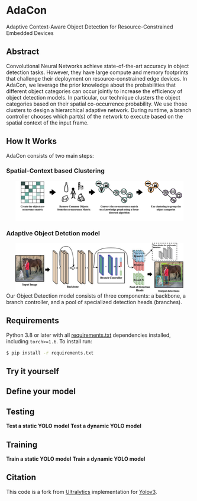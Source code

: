 # AdaCon
Adaptive Context-Aware Object Detection for Resource-Constrained Embedded Devices

## Abstract 
Convolutional Neural Networks achieve state-of-the-art accuracy in object detection tasks. However, they have large compute and memory footprints that challenge their deployment on resource-constrained edge devices. In AdaCon, we leverage the prior knowledge about the probabilities that different object categories can occur jointly to increase the efficiency of object detection models. In particular, our technique clusters the object categories based on their spatial co-occurrence probability. We use those clusters to design a hierarchical adaptive network. During runtime, a branch controller chooses which part(s) of the network to execute based on the spatial context of the input frame. 

## How It Works
AdaCon consists of two main steps:
### Spatial-Context based Clustering 
<img src="clustering_spatial_context.jpg" width="90%" style="display: block;  margin: 0 auto;">

### Adaptive Object Detction model
<img src="adaptive_architecture.jpg" width="90%" style="display: block;  margin: 0 auto;">
Our Object Detection model consists of three components: a backbone, a branch controller, and a pool of specialized detection heads (branches).


## Requirements

Python 3.8 or later with all [requirements.txt](https://github.com/ultralytics/yolov3/blob/master/requirements.txt) dependencies installed, including `torch>=1.6`. To install run:
```bash
$ pip install -r requirements.txt
```

## Try it yourself

## Define your model

## Testing
**Test a static YOLO model** 
**Test a dynamic YOLO model**


## Training

**Train a static YOLO model** 
**Train a dynamic YOLO model**


## Citation

This code is a fork from [Ultralytics](https://github.com/ultralytics/yolov3) implementation for [Yolov3](https://pjreddie.com/darknet/yolo/).
